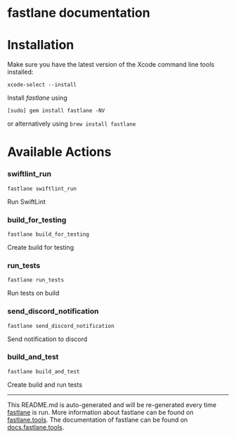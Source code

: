 fastlane documentation
================
# Installation

Make sure you have the latest version of the Xcode command line tools installed:

```
xcode-select --install
```

Install _fastlane_ using
```
[sudo] gem install fastlane -NV
```
or alternatively using `brew install fastlane`

# Available Actions
### swiftlint_run
```
fastlane swiftlint_run
```
Run SwiftLint
### build_for_testing
```
fastlane build_for_testing
```
Create build for testing
### run_tests
```
fastlane run_tests
```
Run tests on build
### send_discord_notification
```
fastlane send_discord_notification
```
Send notification to discord
### build_and_test
```
fastlane build_and_test
```
Create build and run tests

----

This README.md is auto-generated and will be re-generated every time [fastlane](https://fastlane.tools) is run.
More information about fastlane can be found on [fastlane.tools](https://fastlane.tools).
The documentation of fastlane can be found on [docs.fastlane.tools](https://docs.fastlane.tools).
